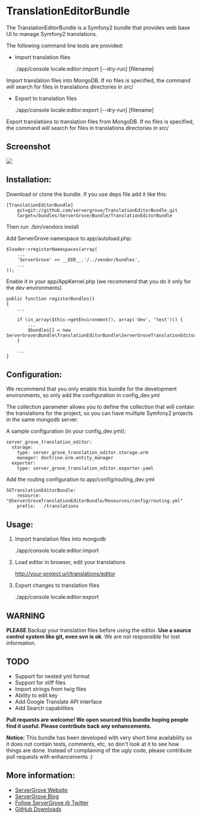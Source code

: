 # TranslationEditorBundle

The TranslationEditorBundle is a Symfony2 bundle that provides web base UI to manage Symfony2 translations.

The following command line tools are provided:

* Import translation files

	./app/console locale:editor:import [--dry-run] [filename]

Import translation files into MongoDB. If no files is specified, the command will search for files in translations directories in src/

* Export to translation files

	./app/console locale:editor:export [--dry-run] [filename]

Export translations to translation files from MongoDB. If no files is specified, the command will search for files in translations directories in src/


## Screenshot

<img src="http://farm8.staticflickr.com/7158/6668570353_1b852e0e7b_b_d.jpg" />

## Installation:

Download or clone the bundle. If you use deps file add it like this:

	[TranslationEditorBundle]
		git=git://github.com/servergrove/TranslationEditorBundle.git
		target=/bundles/ServerGrove/Bundle/TranslationEditorBundle

Then run ./bin/vendors install

Add ServerGrove namespace to app/autoload.php:

	$loader->registerNamespaces(array(
		...
		'ServerGrove' => __DIR__.'/../vendor/bundles',
		...
	));


Enable it in your app/AppKernel.php (we recommend that you do it only for the dev environments)

	public function registerBundles()
	{
		...

        if (in_array($this->getEnvironment(), array('dev', 'test'))) {
        	...
            $bundles[] = new ServerGrove\Bundle\TranslationEditorBundle\ServerGroveTranslationEditorBundle();
        }

		...
	}


## Configuration:

We recommend that you only enable this bundle for the development environments, so only add the configuration in config_dev.yml

The collection parameter allows you to define the collection that will contain the translations for the project, so you can have multiple Symfony2 projects in the same mongodb server.

A sample configuration (in your config_dev.yml):

    server_grove_translation_editor:
      storage:
        type: server_grove_translation_editor.storage.orm
        manager: doctrine.orm.entity_manager
      exporter:
        type: server_grove_translation_editor.exporter.yaml

Add the routing configuration to app/config/routing_dev.yml

	SGTranslationEditorBundle:
		resource: "@ServerGroveTranslationEditorBundle/Resources/config/routing.yml"
		prefix:   /translations

## Usage:

1. Import translation files into mongodb

	./app/console locale:editor:import

2. Load editor in browser, edit your translations

	http://your-project.url/translations/editor

3. Export changes to translation files

	./app/console locale:editor:export

## WARNING

**PLEASE** Backup your translation files before using the editor. **Use a source control system like git, even svn is ok**. We are not responsible for lost information.

## TODO

* Support for nested yml format
* Support for xliff files
* Import strings from twig files
* Ability to edit key
* Add Google Translate API interface
* Add Search capabilities

**Pull requests are welcome! We open sourced this bundle hoping people find it useful. Please contribute back any enhancements.**

**Notice:** This bundle has been developed with very short time availability so it does not contain tests, comments, etc, so don't look at it to see how things are done. Instead of complaining of the ugly code, please contribute pull requests with enhancements :)

## More information:

* [ServerGrove Website](http://www.servergrove.com/)
* [ServerGrove Blog](http://blog.servergrove.com/)
* [Follow ServerGrove @ Twitter](http://twitter.com/servergrove)
* [GitHub Downloads](http://github.com/servergrove)